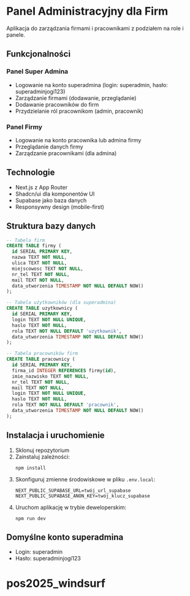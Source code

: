 # Panel Administracyjny dla Firm

Aplikacja do zarządzania firmami i pracownikami z podziałem na role i panele.

## Funkcjonalności

### Panel Super Admina
- Logowanie na konto superadmina (login: superadmin, hasło: superadminjogi123)
- Zarządzanie firmami (dodawanie, przeglądanie)
- Dodawanie pracowników do firm
- Przydzielanie ról pracownikom (admin, pracownik)

### Panel Firmy
- Logowanie na konto pracownika lub admina firmy
- Przeglądanie danych firmy
- Zarządzanie pracownikami (dla admina)

## Technologie

- Next.js z App Router
- Shadcn/ui dla komponentów UI
- Supabase jako baza danych
- Responsywny design (mobile-first)

## Struktura bazy danych

```sql
-- Tabela firm
CREATE TABLE firmy (
  id SERIAL PRIMARY KEY,
  nazwa TEXT NOT NULL,
  ulica TEXT NOT NULL,
  miejscowosc TEXT NOT NULL,
  nr_tel TEXT NOT NULL,
  mail TEXT NOT NULL,
  data_utworzenia TIMESTAMP NOT NULL DEFAULT NOW()
);

-- Tabela użytkowników (dla superadmina)
CREATE TABLE uzytkownicy (
  id SERIAL PRIMARY KEY,
  login TEXT NOT NULL UNIQUE,
  haslo TEXT NOT NULL,
  rola TEXT NOT NULL DEFAULT 'uzytkownik',
  data_utworzenia TIMESTAMP NOT NULL DEFAULT NOW()
);

-- Tabela pracowników firm
CREATE TABLE pracownicy (
  id SERIAL PRIMARY KEY,
  firma_id INTEGER REFERENCES firmy(id),
  imie_nazwisko TEXT NOT NULL,
  nr_tel TEXT NOT NULL,
  mail TEXT NOT NULL,
  login TEXT NOT NULL UNIQUE,
  haslo TEXT NOT NULL,
  rola TEXT NOT NULL DEFAULT 'pracownik',
  data_utworzenia TIMESTAMP NOT NULL DEFAULT NOW()
);
```

## Instalacja i uruchomienie

1. Sklonuj repozytorium
2. Zainstaluj zależności:
   ```
   npm install
   ```
3. Skonfiguruj zmienne środowiskowe w pliku `.env.local`:
   ```
   NEXT_PUBLIC_SUPABASE_URL=twój_url_supabase
   NEXT_PUBLIC_SUPABASE_ANON_KEY=twój_klucz_supabase
   ```
4. Uruchom aplikację w trybie deweloperskim:
   ```
   npm run dev
   ```

## Domyślne konto superadmina

- Login: superadmin
- Hasło: superadminjogi123
# pos2025_windsurf
